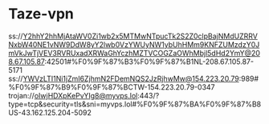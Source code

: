 # Taze-vpn
ss://Y2hhY2hhMjAtaWV0Zi1wb2x5MTMwNTpucTk2S2Z0clpBajNMdUZRRVNxbW40NE1vNW9DdW8yY2lwb0VzYWUyNW1ybUhHMm9KNFZUMzdzY0JmVkJwTjVEV3RVRUxadXRWaGhYczhMZTVCOGZaOWhMbjl5dHd2YmY@208.67.105.87:42501#%F0%9F%87%B3%F0%9F%87%B1NL-208.67.105.87-5171
ss://YWVzLTI1Ni1jZmI6ZjhmN2FDemNQS2JzRjhwMw@154.223.20.79:989#%F0%9F%87%B9%F0%9F%87%BCTW-154.223.20.79-0347
trojan://oIwjHDXpKePvYIg8@myvps.lol:443/?type=tcp&security=tls&sni=myvps.lol#%F0%9F%87%BA%F0%9F%87%B8US-43.162.125.204-5092
